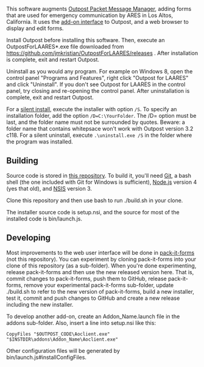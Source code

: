 This software augments
[Outpost Packet Message Manager](https://www.outpostpm.org),
adding forms that are used for emergency communication by ARES in Los Altos, California.
It uses the [add-on interface](http://www.outpostpm.org/docs/Outpost320-AddonUG.pdf)
to Outpost, and a web browser to display and edit forms.

Install Outpost before installing this software.
Then, execute an OutpostForLAARES*.exe file downloaded from https://github.com/jmkristian/OutpostForLAARES/releases .
After installation is complete, exit and restart Outpost.

Uninstall as you would any program.
For example on Windows 8, open the control panel "Programs and Features",
right click "Outpost for LAARES" and click "Uninstall".
If you don't see Outpost for LAARES in the control panel, try closing and re-opening the control panel.
After uninstallation is complete, exit and restart Outpost.

For a
[silent install](http://nsis.sourceforge.net/Which_command_line_parameters_can_be_used_to_configure_installers),
execute the installer with option `/S`.
To specify an installation folder, add the option `/D=C:\YourFolder`.
The /D= option must be last, and the folder name must not be surrounded by quotes.
Beware: a folder name that contains whitepsace won't work with Outpost version 3.2 c118.
For a silent uninstall, execute `.\uninstall.exe /S` in the folder where the program was installed.

Building
--------

Source code is stored in [this repository](https://github.com/jmkristian/OutpostForLAARES).
To build it, you'll need
[Git](https://git-scm.com/downloads),
a bash shell (the one included with Git for Windows is sufficient),
[Node.js](https://nodejs.org/en/download/) version 4 (yes that old),
and [NSIS](http://nsis.sourceforge.net) version 3.

Clone this repository and then use bash to run ./build.sh in your clone.

The installer source code is setup.nsi, and
the source for most of the installed code is bin/launch.js.

Developing
----------

Most improvements to the web user interface will be done in
[pack-it-forms](https://github.com/jmkristian/pack-it-forms/blob/LAARES/README.md)
(not this repository).
You can experiment by cloning pack-it-forms into your clone of this repository (as a sub-folder).
When you're done experimenting, release pack-it-forms and then use the new released version here.
That is, commit changes to pack-it-forms, push them to GitHub, release pack-it-forms,
remove your experimental pack-it-forms sub-folder,
update ./build.sh to refer to the new version of pack-it-forms,
build a new installer, test it,
commit and push changes to GitHub and create a new release including the new installer.

To develop another add-on, create an Addon_Name.launch file in the addons sub-folder.
Also, insert a line into setup.nsi like this:

    CopyFiles "$OUTPOST_CODE\Aoclient.exe" "$INSTDIR\addons\Addon_Name\Aoclient.exe"

Other configuration files will be generated by bin/launch.js#installConfigFiles.
